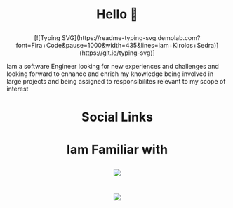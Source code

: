 # <p align="center">Hello 👋  </p>

 <p align="center">[![Typing SVG](https://readme-typing-svg.demolab.com?font=Fira+Code&pause=1000&width=435&lines=Iam+Kirolos+Sedra)](https://git.io/typing-svg)]  </p>




Iam a software Engineer looking for new experiences and challenges and looking forward to enhance and enrich my knowledge being involved in large projects and being assigned to responsibilites relevant to my scope of interest

#  <p align="center">Social Links </p>

#  <p align="center"> Iam Familiar with </p>
<p align="center">
  <a href="https://skillicons.dev">
    <img src="https://skillicons.dev/icons?i=github,flutter,cpp,c,java,qt,html,css,javascript,python,matlab,linux,unity" />
  </a>
</p>

# <p align="center">![](https://github-readme-stats.vercel.app/api?username=kirolossedra&show_icons=true&theme=transparent)  </p>





